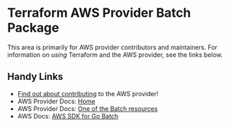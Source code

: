 # Terraform AWS Provider Batch Package

This area is primarily for AWS provider contributors and maintainers. For information on _using_ Terraform and the AWS provider, see the links below.


## Handy Links
* [Find out about contributing](../../../docs/contributing) to the AWS provider!
* AWS Provider Docs: [Home](https://registry.terraform.io/providers/hashicorp/aws/latest/docs)
* AWS Provider Docs: [One of the Batch resources](https://registry.terraform.io/providers/hashicorp/aws/latest/docs/resources/batch_compute_environment)
* AWS Docs: [AWS SDK for Go Batch](https://docs.aws.amazon.com/sdk-for-go/api/service/batch/)
